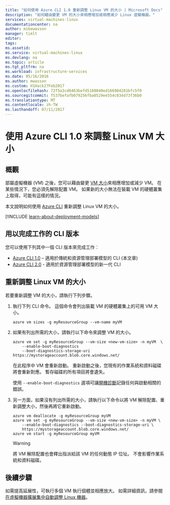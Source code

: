 ```yaml
---
title: "如何使用 Azure CLI 1.0 重新調整 Linux VM 的大小 | Microsoft Docs"
description: "如何藉由變更 VM 的大小來相應增加或相應減少 Linux 虛擬機器。"
services: virtual-machines-linux
documentationcenter: na
author: mikewasson
manager: timlt
editor: 
tags: 
ms.assetid: 
ms.service: virtual-machines-linux
ms.devlang: na
ms.topic: article
ms.tgt_pltfrm: na
ms.workload: infrastructure-services
ms.date: 05/16/2016
ms.author: mwasson
ms.custom: H1Hack27Feb2017
ms.openlocfilehash: 72f5a3cd6463befd5108040ed166984281bfc5f0
ms.sourcegitcommit: f537befafb079256fba0529ee554c034d73f36b0
ms.translationtype: MT
ms.contentlocale: zh-TW
ms.lasthandoff: 07/11/2017
---
```

# <a name="resize-a-linux-vm-with-azure-cli-10"></a>使用 Azure CLI 1.0 來調整 Linux VM 大小

## <a name="overview"></a>概觀

部屬虛擬機器 (VM) 之後，您可以藉由變更 [VM 大小][vm-sizes]來相應增加或減少 VM。 在某些情況下，您必須先解除配置 VM。 如果新的大小無法在裝載 VM 的硬體叢集上取得，可能有這樣的情況。

本文說明如何使用 [Azure CLI][azure-cli] 重新調整 Linux VM 的大小。

[!INCLUDE [learn-about-deployment-models](../../../includes/learn-about-deployment-models-rm-include.md)]

## <a name="cli-versions-to-complete-the-task"></a>用以完成工作的 CLI 版本
您可以使用下列其中一個 CLI 版本來完成工作︰

- [Azure CLI 1.0](#resize-a-linux-vm) – 適用於傳統和資源管理部署模型的 CLI (本文章)
- [Azure CLI 2.0](change-vm-size.md?toc=%2fazure%2fvirtual-machines%2flinux%2ftoc.json) - 適用於資源管理部署模型的新一代 CLI


## <a name="resize-a-linux-vm"></a>重新調整 Linux VM 的大小
若要重新調整 VM 的大小，請執行下列步驟。

1. 執行下列 CLI 命令。 這個命令會列出裝載 VM 的硬體叢集上的可用 VM 大小。
   
    ```azurecli
    azure vm sizes -g myResourceGroup --vm-name myVM
    ```
2. 如果有列出所需的大小，請執行以下命令來調整 VM 的大小。
   
    ```azurecli
    azure vm set -g myResourceGroup --vm-size <new-vm-size> -n myVM  \
        --enable-boot-diagnostics
        --boot-diagnostics-storage-uri https://mystorageaccount.blob.core.windows.net/ 
    ```
   
    在此程序中 VM 會重新啟動。 重新啟動之後，您現有的作業系統和資料磁碟將會重新對應。 暫存磁碟的所有項目將會遺失。
   
    使用 `--enable-boot-diagnostics` 選項可讓[開機診斷][boot-diagnostics]記錄任何與啟動相關的錯誤。
3. 另一方面，如果沒有列出所需的大小，請執行以下命令以將 VM 解除配置、重新調整大小，然後再將它重新啟動。
   
    ```azurecli
    azure vm deallocate -g myResourceGroup myVM
    azure vm set -g myResourceGroup --vm-size <new-vm-size> -n myVM \
        --enable-boot-diagnostics --boot-diagnostics-storage-uri \
        https://mystorageaccount.blob.core.windows.net/ 
    azure vm start -g myResourceGroup myVM
    ```
   
   > [!WARNING]
   > 將 VM 解除配置也會釋出指派給該 VM 的任何動態 IP 位址。 不會影響作業系統和資料磁碟。
   > 
   > 

## <a name="next-steps"></a>後續步驟
如需提高延展性，可執行多個 VM 執行個體並相應放大。 如需詳細資訊，請參閱[在虛擬機器擴展集中自動調整 Linux 機器][scale-set]。 

<!-- links -->

[azure-cli]:../../cli-install-nodejs.md
[boot-diagnostics]: https://azure.microsoft.com/en-us/blog/boot-diagnostics-for-virtual-machines-v2/
[scale-set]: ../../virtual-machine-scale-sets/virtual-machine-scale-sets-linux-autoscale.md 
[vm-sizes]:sizes.md
